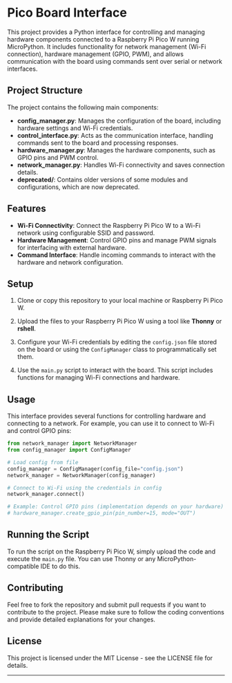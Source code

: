 
# Pico Board Interface

This project provides a Python interface for controlling and managing hardware components connected to a Raspberry Pi Pico W running MicroPython. It includes functionality for network management (Wi-Fi connection), hardware management (GPIO, PWM), and allows communication with the board using commands sent over serial or network interfaces.

## Project Structure

The project contains the following main components:

- **config_manager.py**: Manages the configuration of the board, including hardware settings and Wi-Fi credentials.
- **control_interface.py**: Acts as the communication interface, handling commands sent to the board and processing responses.
- **hardware_manager.py**: Manages the hardware components, such as GPIO pins and PWM control.
- **network_manager.py**: Handles Wi-Fi connectivity and saves connection details.
- **deprecated/**: Contains older versions of some modules and configurations, which are now deprecated.

## Features

- **Wi-Fi Connectivity**: Connect the Raspberry Pi Pico W to a Wi-Fi network using configurable SSID and password.
- **Hardware Management**: Control GPIO pins and manage PWM signals for interfacing with external hardware.
- **Command Interface**: Handle incoming commands to interact with the hardware and network configuration.

## Setup

1. Clone or copy this repository to your local machine or Raspberry Pi Pico W.

2. Upload the files to your Raspberry Pi Pico W using a tool like **Thonny** or **rshell**.

3. Configure your Wi-Fi credentials by editing the `config.json` file stored on the board or using the `ConfigManager` class to programmatically set them.

4. Use the `main.py` script to interact with the board. This script includes functions for managing Wi-Fi connections and hardware.

## Usage

This interface provides several functions for controlling hardware and connecting to a network. For example, you can use it to connect to Wi-Fi and control GPIO pins:

```python
from network_manager import NetworkManager
from config_manager import ConfigManager

# Load config from file
config_manager = ConfigManager(config_file="config.json")
network_manager = NetworkManager(config_manager)

# Connect to Wi-Fi using the credentials in config
network_manager.connect()

# Example: Control GPIO pins (implementation depends on your hardware)
# hardware_manager.create_gpio_pin(pin_number=15, mode="OUT")
```

## Running the Script

To run the script on the Raspberry Pi Pico W, simply upload the code and execute the `main.py` file. You can use Thonny or any MicroPython-compatible IDE to do this.

## Contributing

Feel free to fork the repository and submit pull requests if you want to contribute to the project. Please make sure to follow the coding conventions and provide detailed explanations for your changes.

## License

This project is licensed under the MIT License - see the LICENSE file for details.

---

